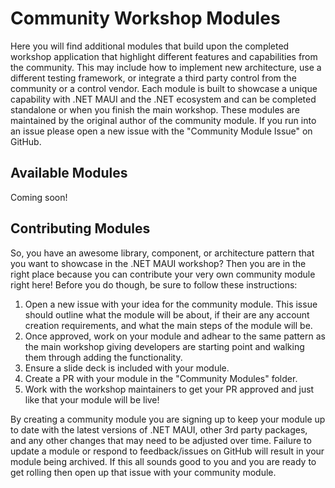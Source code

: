 # Community Workshop Modules

Here you will find additional modules that build upon the completed workshop application that highlight different features and capabilities from the community. This may include how to implement new architecture, use a different testing framework, or integrate a third party control from the community or a control vendor. Each module is built to showcase a unique capability with .NET MAUI and the .NET ecosystem and can be completed standalone or when you finish the main workshop. These modules are maintained by the original author of the community module. If you run into an issue please open a new issue with the "Community Module Issue" on GitHub.

## Available Modules

Coming soon!

## Contributing Modules

So, you have an awesome library, component, or architecture pattern that you want to showcase in the .NET MAUI workshop? Then you are in the right place because you can contribute your very own community module right here! Before you do though, be sure to follow these instructions:

1. Open a new issue with your idea for the community module. This issue should outline what the module will be about, if their are any account creation requirements, and what the main steps of the module will be.
2. Once approved, work on your module and adhear to the same pattern as the main workshop giving developers are starting point and walking them through adding the functionality.
3. Ensure a slide deck is included with your module.
4. Create a PR with your module in the "Community Modules" folder.
5. Work with the workshop maintainers to get your PR approved and just like that your module will be live!

By creating a community module you are signing up to keep your module up to date with the latest versions of .NET MAUI, other 3rd party packages, and any other changes that may need to be adjusted over time. Failure to update a module or respond to feedback/issues on GitHub will result in your module being archived. If this all sounds good to you and you are ready to get rolling then open up that issue with your community module.
